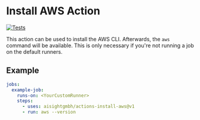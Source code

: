 # Install AWS Action

[![Tests](https://github.com/aisightgmbh/actions-install-aws/actions/workflows/on_push.yaml/badge.svg)](https://github.com/aisightgmbh/actions-install-aws/actions/workflows/on_push.yaml)

This action can be used to install the AWS CLI.
Afterwards, the `aws` command will be available.
This is only necessary if you're not running a job on the default runners.

## Example

```yaml
jobs:
  example-job:
    runs-on: <YourCustomRunner>
    steps:
      - uses: aisightgmbh/actions-install-aws@v1
      - run: aws --version
```
